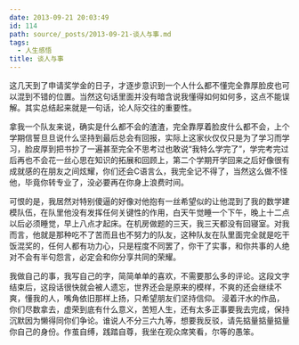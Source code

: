 ```yaml
---
date: 2013-09-21 20:03:49
id: 114
path: source/_posts/2013-09-21-谈人与事.md
tags:
  - 人生感悟
title: 谈人与事
---
```


这几天到了申请奖学金的日子，才逐步意识到一个人什么都不懂完全靠厚脸皮也可以混到不错的位置。当然这句话里面并没有暗含说我懂得如何如何多，这点不能误解。其实总结起来就是一句话，论人际交往的重要性。

<!-- more -->

拿我一个队友来说，确实是什么都不会的渣渣，完全靠厚着脸皮什么都不会，上个学期信誓旦旦说什么坚持到最后总会有回报，实际上这家伙仅仅只是为了学习而学习，脸皮厚到把书抄了一遍甚至完全不思考过也敢说“我特么学完了”，学完考完过后再也不会花一丝心思在知识的拓展和回顾上，第二个学期开学回来之后好像很有成就感的在朋友之间炫耀，你们还会C语言么，我完全记不得了，当然这么做不怪他，毕竟你转专业了，没必要再在你身上浪费时间。

可恨的是，我居然对特别傻逼的好像对他抱有一丝希望似的让他混到了我的数学建模队伍，在队里他没有发挥任何关键性的作用，白天午觉睡一个下午，晚上十二点以后必须睡觉，早上八点才起床。在机房做题的三天，我三天都没有回寝室。对我而言，他就是那种吃不了苦而且也不努力的队友，这种队友在队里面完全就是吃干饭混奖的，任何人都有功力心，只是程度不同罢了，你干了实事，和你共事的人绝对不会有半句怨言，必定会和你分享共同的荣耀。

我做自己的事，我写自己的字，简简单单的喜欢，不需要那么多的评论。这段文字结束后，这段话很快就会被人遗忘，世界还会是原来的模样，不爽的还会继续不爽，懂我的人，嘴角依旧那样上扬，只希望朋友们坚持信仰。
浸着汗水的作品，你们尽数拿去，虚荣到底有什么意义，苦短人生，还有太多正事要我去完成，保持沉默因为懒得同你们争论。谁说人不分三六九等，想要我反驳，请先掂量掂量掂量你自己的身份。作茧自缚，践踏自尊，我坐在观众席笑看，尔等的愚笨。